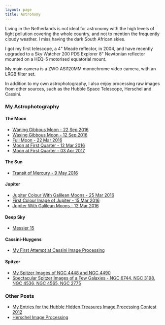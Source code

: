 ```yaml
---
layout: page
title: Astronomy
---
```


Living in the Netherlands is not ideal for astronomy with the high levels of light pollution covering the whole country, and not to mention the frequently cloudy weather. I miss having the dark South African skies. 

I got my first telescope, a 4" Meade reflector, in 2004, and have recently upgraded to a Sky Watcher 200 PDS Explorer 8" Newtonian reflector mounted on a HEQ-5 motorised equatorial mount.

My main camera is a ZWO ASI120MM monochrome video camera, with an LRGB filter set. 

In addition to my own astrophotography, I also enjoy processing raw images from other sources, such as the Hubble Space Telescope, Herschel and Cassini.

### My Astrophotography

#### The Moon
* [Waning Gibbous Moon - 22 Sep 2016](/astronomy/2016/09/22/moon-22-sep-2016.html)
* [Waxing Gibbous Moon - 12 Sep 2016](/astronomy/2016/09/12/moon-12-sep-2016.html)
* [Full Moon - 22 Mar 2016](/astronomy/2016/03/23/moon-22-mar-2016.html)
* [Moon at First Quarter - 12 Mar 2016](/astronomy/2016/03/18/moon-12-mar-2016.html)
* [Moon at First Quarter - 03 Apr 2017](/astronomy/2017/04/04/moon-04-apr-2017.html)

#### The Sun
* [Transit of Mercury - 9 May 2016](/astronomy/2016/05/09/mercury-transit-09-may-2016.html)

#### Jupiter
* [Jupiter Colour With Galilean Moons - 25 Mar 2016](/astronomy/2016/03/27/jupiter-25-mar-2016.html)
* [First Colour Image of Jupiter - 15 Mar 2016](/astronomy/2016/03/17/jupiter-15-mar-2016.html)
* [Jupiter With Galilean Moons - 12 Mar 2016](/astronomy/2016/03/13/jupiter-12-mar-2016.html)

#### Deep Sky
* [Messier 15](/astronomy/2016/09/24/messier-15.html)

#### Cassini-Huygens
* [My First Attempt at Cassini Image Processing](/astronomy/2017/03/01/my-first-attempt-at-cassini-image-processing.html)

#### Spitzer
* [My Spitzer Images of NGC 4448 and NGC 4490](/astronomy/2017/03/12/my-spitzer-images-of-ngc4448-and-ngc4490.html)
* [Spectacular Spitzer Images of a Few Galaxies - NGC 6744, NGC 3198, NGC 4536, NGC 4565, NGC 2775](/astronomy/2017/04/15/spectacular-spitzer-images-of-a-few-galaxies.html)

### Other Posts
* [My Entries for the Hubble Hidden Treasures Image Processing Contest 2012](/astronomy/2012/06/10/my-entries-for-the-hubble-hidden-treasures-image-processing-contest.html)
* [Herschel Image Processing](/astronomy/2012/07/03/herschel-image-processing.html)